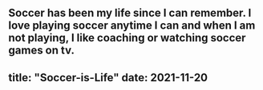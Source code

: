 Soccer has been my life since I can remember. I love playing soccer anytime I can and when I am not playing, I like coaching or watching soccer games on tv. 
---
title: "Soccer-is-Life"
date: 2021-11-20
---

